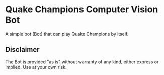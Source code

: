 # Quake Champions Computer Vision Bot
A simple bot (Bot) that can play Quake Champions by itself.

## Disclaimer
The Bot is provided "as is" without warranty of any kind, either express or implied. Use at your own risk. 
